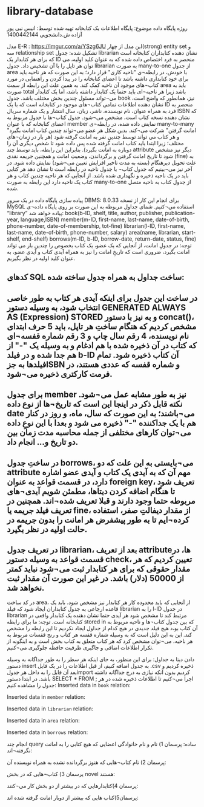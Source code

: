 # library-database
روژه پایگاه داده
موضوع: پایگاه اطلاعات یک کتابخانه
تهیه شده توسط: انیس نبی پور آزاده
ش.دانشجویی 1400442144

مدل E-R :
https://imgur.com/a/YSzg6JU
این مدل از چهار(strong) entity set و سه relationship set  تشکیل شده:
جدول librarian نشان دهنده کتابداران کتابخانه است که برای هر کتابدار یک ID منحصر به فرد اختصاص داده شده که به عنوان کلید اولیه، می توان هر تاپل را با آن تشخیص داد. جدول librarian به صورت many-to-one از جدول area با خودش، در رابطه¬ی "ناحیه کاری" قرار دارد؛ به این صورت که هر ناحیه باید برای خود کتابداری داشته باشد تا اعضای کتابخانه را در پیدا کردن و راهنمایی در مورد کتاب¬های موجود آن ناحیه کمک کند. به همین علت این رابطه از سمت area باید به صورت total باشد زیرا هر ناحیه¬ای باید حتما یک کتابدار داشته باشد، اما یک کتابدار می¬تواند مسئول چندین بخش مختلف باشد.
جدول book نیز، همانطور که واضح است، نشان دهنده اطلاعات تمامی کتاب¬های موجود در کتابخانه است که با یک ID منحصر به فرد به همراه عنوان، نام نویسنده، ناشر، زبان، سال انتشار و یک شماره سریال ISBN که نشان دهنده نسخه کتاب است، مشخص می¬شود. جدول کتاب¬ها با جدول مربوط به  اعضای کتابخانه که با عنوان member نمایش داده شده، در رابطه¬ی many-to-many "امانت گرفتن" شرکت می¬کند. بدین شکل هر عضو می¬تواند چندین کتاب امانت بگیرد و هر کتاب می تواند توسط چندین نفر به امانت گرفته شود (هر بار در زمان¬های مختلف؛ زیرا ابتدا باید کتاب امانت گرفته شده پس داده شود تا شخص دیگری آن را دوباره به امانت بگیرد). بنابراین این رابطه، باید توسط چند attribute دیگر نیز مشخص شود تا تاریخ امانت گرفتن و برگرداندن، وضعیتِ امانت و همچنین جریمه نقدی (fine) به علت تحویل دیرهنگام (بسته به مدت تاخیر افزایش تعیین می¬شود) نمایش داده شود.
در آخر نیز می¬بینیم که جدول کتاب¬ با جدول ناحیه در رابطه است تا نشان دهد هر کتابی باید در یک ناحیه ذخیره و نگهداری شده باشد. از آنجایی که هر ناحیه چندین کتاب و هر کتاب یک ناحیه دارد این رابطه به صورت many-to-one از جدول کتاب به ناحیه متصل شده.

پیاده سازی پایگاه داده در یک سرور DBMS:
برای انجام این کار از نسخه 8.0.33 MySQL استفاده می¬کنیم.
شمای جداول مربوطه به این صورت بر روی پایگاه داده¬ی “library” پیاده خواهد شد:
book(b-ID, shelf, title, author, publisher, publication-year, language,ISBN)
member(m-ID, first-name, last-name, date-of-birth, phone-number, date-of-membership, tot-fine)
librarian(l-ID, first-name, last-name, date-of-birth, phone-number, salary)
area(name, librarian, start-shelf, end-shelf)
borrows(m-ID, b-ID, borrow-date, return-date, status, fine)
توجه: در جدولِ امانت، از آنجایی که یک عضو، یک کتاب بخصوص را چندین بار می تواند امانت بگیرد، ضروری است که تاریخِ امانت را نیز به همراه آیدی کتاب و آیدی عضو، به عنوان کلید اولیه در نظر بگیریم.

کدهای SQL ساخت جداول به همراه جدول  ساخته شده:
--------------
در ساخت این جدول برای اینکه آیدی هر کتاب به طور خاصی انتخاب شود، به وسیله دستور 
GENERATED ALWAYS AS (Expression) STORED
و به نیز با دستور concat()، مشخص کردیم که هنگام ساختِ هر تاپل، باید 5 حرف ابتدای نام نویسنده، 4 رقم سال چاپ و 3 رقم شماره قفسه¬ای که کتاب در آن ذخیره شده با هم ادغام و به وسیله یک "-" از هم جدا شده و در فیلد b-ID آن کتاب ذخیره شود. تمام فیلدها به جزISBN  و شماره قفسه که عددی هستند، در فرمت کارکتری ذخیره می¬شود.
---------------
برای جدول member نیز به طور مشابه عمل می¬شود. نکته قابل ذکر در اینجا این است که تاریخ¬ها از نوع داده date می¬باشند؛ به این صورت که سال، ماه، و روز در کنار هم با یک جداکننده "-" ذخیره می شود و بعدا با این نوعِ داده می¬توان کارهای مختلفی از جمله محاسبه مدت زمان بین دو تاریخ و... انجام داد.
--------------
در ساختِ جدول borrows، می¬بایستی به این علت که دو attribute مهم آن که به آیدی یک کتاب و آیدی عضو اشاره دارد، در قسمت قواعد به عنوان foreign key، تعریف شود تا هنگام اضافه کردن دیتاها، مطمئن شویم آیدی¬های مربوطه حتما وجود دارند و قبلا تعریف شده¬اند.
همچنین در تعریف فیلد جریمه یا fine، از مقدار دیفالتِ صفر، استفاده کرده¬ایم تا به طور پیشفرض هر امانت را بدون جریمه در حالت اولیه در نظر بگیرد.
-----------------------
در تعریف جدول librarian، بعد از تعریف attributeها، در قسمت قواعد به وسیله دستور check، تعیین کردیم که هر مقدار حقوقی که برای هر کتابدار ثبت می¬شود نباید کمتر از 50000 (دلار) باشد. در غیر این صورت آن مقدار ثبت نخواهد شد.
---------------------
در کد ساخت area، از آنجایی که باید محدوده کار هر کتابدار نیز مشخص شود، باید یک قاعده ارجاعی به جدول کتابداران ایجاد شود که فیلد librarian را به l-ID در جدول librarian مرتبط کند تا مشخص شود هر آیدی حتما نشان دهنده یک کتابدار واقعی در کتابخانه است.
توجه: ما برای رابطه stored in که بین جدول کتاب¬ها و ناحیه مربوط به آن کتاب بو،د هیچ فیلد جدیدی در هیچ کدام از جداول ایجاد نکردیم تا این رابطه را مشخص کند. این به این دلیل است که به وسیله شماره قفسه هر کتاب و رنج قفسات مربوط به هر ناحیه، می¬توان مشخص کرد که هر کتاب متعلق به کتاب بخش است و به اینگونه از تکرار اطلاعات اضافی و جاگیری ظرفیت حافظه جلوگیری می¬کنیم.

دادن دیتا به جداول:
برای این منظور، به جای اینکه هر سطر را به طور جداگانه به وسیله دستور insert به جدول اضافه کنیم، از قبل اطلاعات را در یک فایل .csv  ذخیره کردیم و بعد آن فایل را به داخل هر جدولimport کردیم بدون آنکه نیازی به درج جداگانه داشته باشد.
در ابتدا دستور
SELECT * FROM <table-name>;
 اجرا می¬کنیم تا اطلاعات ذخیره شده در هر جدول را مشاهده کنیم:
Inserted data in `book` relation:

Inserted data in `member` relation:

Inserted data in `librarian` relation:

Inserted data in `area` relation:

Inserted data in `borrows` relation:


انجام چند query ساده:
پرسمان 1) نام و نام خانوادگی اعضایی که هیچ کتابی را به امانت نگرفته¬اند:

پرسمان 2)   نام کتاب¬هایی که هنوز برگردانده نشده به همراه نویسنده آن:

پرسمان 3) کتاب¬هایی که در بخش novel هستند:

پرسمان 4)کتابدارهایی که در بیشتر از دو بخش کار می¬کنند:

پرسمان5)کتاب هایی که بیشتر از دوبار امانت گرفته شده اند:
